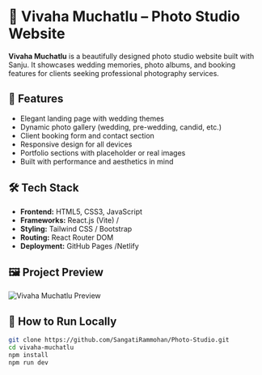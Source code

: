 # 📸 Vivaha Muchatlu – Photo Studio Website

**Vivaha Muchatlu** is a beautifully designed photo studio website built with Sanju. It showcases wedding memories, photo albums, and booking features for clients seeking professional photography services.

## 🌟 Features

- Elegant landing page with wedding themes
- Dynamic photo gallery (wedding, pre-wedding, candid, etc.)
- Client booking form and contact section
- Responsive design for all devices
- Portfolio sections with placeholder or real images
- Built with performance and aesthetics in mind

## 🛠️ Tech Stack

- **Frontend:** HTML5, CSS3, JavaScript
- **Frameworks:** React.js (Vite) / 
- **Styling:** Tailwind CSS / Bootstrap
- **Routing:** React Router DOM
- **Deployment:** GitHub Pages /Netlify 

## 🖼️ Project Preview

![Vivaha Muchatlu Preview](src/assets/Portfolio.png)


## 🚀 How to Run Locally

```bash
git clone https://github.com/SangatiRammohan/Photo-Studio.git
cd vivaha-muchatlu
npm install
npm run dev
